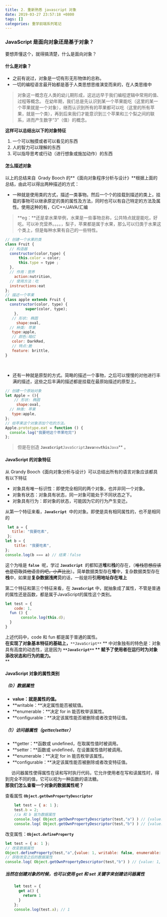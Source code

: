```yaml
---
title: 2. 重新熟悉 javascript 对象
date: 2019-03-27 23:57:18 +0800
tags: []
categories: 重学前端系列笔记
---
```

<a name="5ebfcf66"></a>
### JavaScript 是面向对象还是基于对象？
要想弄懂这个，就得搞清楚，什么是面向对象？
<a name="78ad2473"></a>
#### 什么是对象？
* 之前有说过，对象是一切有形无形物体的总称。
* 一切的编程语言最开始都是基于人类思想思维演变而来的，在人类思维中
> 对象这一概念在人类的幼儿期形成，这远远早于我们编程逻辑中常用的值、过程等概念。
> 在幼年期，我们总是先认识到某一个苹果能吃（这里的某一个苹果就是一个对象），继而认识到所有的苹果都可以吃（这里的所有苹果，就是一个类），再到后来我们才能意识到三个苹果和三个梨之间的联系，进而产生数字“3”（值）的概念。


**这样可以总结出以下的对象特征**
1. 一个可以触摸或者可以看见的东西
1. 人的智力可以理解的东西
1. 可以指导思考或行动（进行想象或施加动作）的东西

<a name="24743cc9"></a>
#### 怎么描述对象
以上的总结来自  Grady Booch 的**《面向对象程序分析与设计》**根据上面的总结，由此可以得出两种描述的方式：
* 一种就是使用类的方式，描述一类事物。然后一个个的挂载到描述的类上，挂载的事物可以继承原定的类的属性及方法，同时也可以有自己特定的方法及属性。使用这种的有，C/C++/JAVA/汇编
> **eg：**还是拿水果举例，水果是一些事物总称，公共特点就是能吃，好吃。可以补充营养。。。。，梨子，苹果都是属于水果，那么可以归类于水果这个类上，但是每种水果有自己的一些特性。


```javascript
// 创建一个水果的类
class Fruit {
  // 构造器
  constructor(color,type) {
      this.color = color;
      this.type = type ;
  },
  // 作用：营养
	action:nutrition,
  // 使用方法：吃
  instructions:eat
};
// 描述一个苹果
class apple extends Fruit {
  constructor(color, type) {
 		 super(color, type);
	},
   // 形状: 椭圆
	 shape:oval,
  // 种类: 苹果
   type:apple,
   // 颜色:暗红
   color: DarkRed,
   // 特点:脆
   feature: brittle,
}
```
     
* 还有一种就是原型的方式。简略的描述一个事物，之后可以慢慢的对他进行丰满的描述，这些之后丰满的描述都是挂载在最原始描述的原型上。

```javascript
// 创建一个原始对象
let Apple = (){
	// 形状: 椭圆
	 shape:oval,
  // 种类: 苹果
   type:apple,
};
// 给苹果这个对象添加个吃的方法。
Apple.prototype.eat = function () {
  console.log("我要吧这个苹果吃完")
};
```

> 但是在创造 **`JavaScript`**`JavaScript`**`Java`**`new`**`this`**`Java`** 。


<a name="1022a402"></a>
#### JavaScript 的对象特征
从 Grandy Booch《面向对象分析与设计》可以总结出所有的语言对象应该都具有以下特征
* 对象具有唯一标识性：即使完全相同的两个对象，也并非同一个对象。
* 对象有状态：对象具有状态，同一对象可能处于不同状态之下。
* 对象具有行为：即对象的状态，可能因为它的行为产生变迁。

从第一个特征来看，**`JavaScript`**  中的对象。即使是具有相同属性的，也不是相同的

```javascript
 let a = {
   title: "我要吃素",
 };
let b = {
    title: "我要吃素",
};
console.log(b === a) // 结果：false
```
这个为啥是 **`false`**  呢，学过 **`JavaScript`**  的都知道**堆**和**栈**的存在，（~~堆栈思想应该也是窃取其他语言的吧，小声比比~~）。简单数据类型存在**堆**中，复杂数据类型存在**栈**中，如果是**复杂数据浅拷贝**的话，一般是将**引用地址存在堆上**

第二个特征和第三个特征来看，在 **`JavaScript`** 中，就抽象成了属性，不管是普通的属性还是函数，都是属于JavaScript的属性这个类别。

```javascript
let test = { 
	code: 1,
  fun () {
	   console.log(this.d);
  }
}
```
上述代码中，code 和 fun 都是属于普通的属性。<br />**在实现了对象基本特征的基础上，**`**JavaScript**` ** 中对象独有的特色是：对象具有高度的动态性，这是因为 **`**JavaScript**` ** 赋予了使用者在运行时为对象添改状态和行为的能力。**<br />**
<a name="74dd9583"></a>
#### JavaScript 对象的属性类别
<a name="f3142db4"></a>
##### （0）数据属性
* **value：就是属性的值。**
* **writable：**决定属性能否被赋值。
* **enumerable：**决定 for in 能否枚举该属性。
* **configurable：**决定该属性能否被删除或者改变特征值。
<a name="fc50eb8e"></a>
##### （1）访问器属性（getter/setter）
* **getter：**函数或 undefined，在取属性值时被调用。
* **setter：**函数或 undefined，在设置属性值时被调用。
* **enumerable：**决定 for in 能否枚举该属性。
* **configurable：**决定该属性能否被删除或者改变特征值。

     访问器属性使得属性在读和写时执行代码，它允许使用者在写和读属性时，得到完全不同的值，它可以视为一种函数的语法糖。<br />**那我们怎么查看一个对象的数据属性呢？**

查看属性 **`Object.getOwnPropertyDescriptor`** 
```javascript
    let test = { a: 1 };
    test.b = 2;
    //a 和 b 皆为数据属性
    console.log( Object.getOwnPropertyDescriptor(test,"a") ) // {value: 1, writable: true, enumerable: true, configurable: true}
    console.log( Object.getOwnPropertyDescriptor(test,"b") ) // {value: 2, writable: true, enumerable: true, configurable: true}
```

改变属性：**`Object.defineProperty`** 

```javascript
let test = { a: 1 };
// 改变数据属性
Object.defineProperty(test,"a",{value: 1, writable: false, enumerable: false, configurable: false });
// 获取改变之后的数据属性
console.log( Object.getOwnPropertyDescriptor(test,"b") ) // {value: 1, writable: false, enumerable: false, configurable: false }}
```

<a name="bafbe962"></a>
##### 当然在创建对象的时候，也可以使用 get 和 set 关键字来创建访问器属性

```javascript
    let test = { 
      get a() { 
        return 1 
      } 
    };
    console.log(test.a); // 1
```


